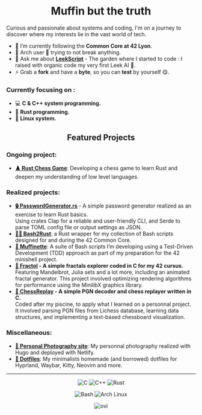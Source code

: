 # <h1 align="center">**Muffin but the truth**</h1>

<p>Curious and passionate about systems and coding, I'm on a journey to discover where my interests lie in the vast world of tech.</p>

- 🌱 I’m currently following the **Common Core at 42 Lyon**.
- 🔧 Arch user 🔨 trying to not break anything.
- 💬 Ask me about **[LeekScript](https://leekwars.com/encyclopedia/en/LeekScript)** - The garden where I started to code : I raised with organic code my very first Leek AI 🥬.
- ⚡ Grab a **fork** and have a **byte**, so you can **test** by yourself 😋.

### Currently focusing on :

- 💻 **C & C++ system programming.**
- 🦀 **Rust programming.**
- 🐧 **Linux system.**

<h2 align="center">Featured Projects</h2>

### Ongoing project:

- <strong><a href="https://github.com/LeMuffinMan/ChessGame">**♟️ Rust Chess Game**</a></strong>: Developing a chess game to learn Rust and deepen my understanding of low level languages.

### Realized projects:
<ul>
    <li><strong><a href="https://github.com/LeMuffinMan/PasswordGenerator.rs">🔒 PasswordGenerator.rs</a> </strong> - A simple password generator realized as an exercise to learn Rust basics.</li> 
Using crates Clap for a reliable and user-friendly CLI, and Serde to parse TOML config file or output settings as JSON.
    <li><strong><a href="https://github.com/LeMuffinMan/bash2rust">📜🦀 Bash2Rust</a></strong>: a Rust wrapper for my collection of Bash scripts designed for and during the 42 Common Core.</li>
    <li><strong><a href="https://github.com/LeMuffinMan/Muffinette">🧁 Muffinette</a></strong>: A suite of Bash scripts I’m developing using a Test-Driven Development (TDD) approach as part of my preparation for the 42 minishell project.</li>
    <li><strong><a href="https://github.com/LeMuffinMan/fract-ol">💫 Fractol</a> - A simple fractals explorer coded in C for my 42 cursus.</strong></li>
    Featuring Mandelbrot, Julia sets and a lot more, including an animated fractal generator. This project involved optimizing rendering algorithms for performance using the MinilibX graphics library.
    <li><strong><a href="https://github.com/LeMuffinMan/ChessReplay">🔁 ChessReplay</a> - A simple PGN decoder and chess replayer written in C.</strong></li>
Coded after my piscine, to apply what I learned on a personnal project. It involved parsing PGN files from Lichess database, learning data structures, and implementing a text-based chessboard visualization.
</ul>

### Miscellaneous:
- <strong><a href="https://o-h-m.netlify.app">**📸 Personal Photography site**</a></strong>: My personnal photography realized with Hugo and deployed with Netlify.
- <strong><a href="https://github.com/LeMuffinMan/Dotfiles">**📄 Dotfiles**</a></strong>: My minimalists homemade (and borrowed) dotfiles for Hyprland, Waybar, Kitty, Neovim and more.   
---

<p align="center">
  <img src="https://img.shields.io/badge/C-00599C?style=for-the-badge&logo=c&logoColor=white" alt="C">
  <img src="https://img.shields.io/badge/C++-00599C?style=for-the-badge&logo=cplusplus&logoColor=white" alt="C++">
  <img src="https://img.shields.io/badge/Rust-000000?style=for-the-badge&logo=rust&logoColor=white" alt="Rust">

<p align="center">
  <img src="https://img.shields.io/badge/Bash-4EAA25?style=for-the-badge&logo=gnu-bash&logoColor=white" alt="Bash">
  <img src="https://img.shields.io/badge/Arch%20Linux-1793D1?style=for-the-badge&logo=archlinux&logoColor=white" alt="Arch Linux">
</p>

<p align="center">
<img src="https://github-readme-stats.vercel.app/api/top-langs?username=LeMuffinMan&show_icons=true&locale=en&layout=compact&theme=chartreuse-dark&cacheBust=1&hide=Dockerfile,HTML" alt="ovi" />
</p>
